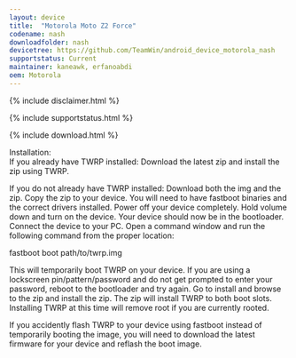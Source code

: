 ```yaml
---
layout: device
title:  "Motorola Moto Z2 Force"
codename: nash
downloadfolder: nash
devicetree: https://github.com/TeamWin/android_device_motorola_nash
supportstatus: Current
maintainer: kaneawk, erfanoabdi
oem: Motorola
---
```


{% include disclaimer.html %}

{% include supportstatus.html %}

{% include download.html %}

<div class='page-heading'>Installation:</div>
If you already have TWRP installed:
Download the latest zip and install the zip using TWRP.

If you do not already have TWRP installed:
Download both the img and the zip. Copy the zip to your device. You will need to have fastboot binaries and the correct drivers installed. Power off your device completely. Hold volume down and turn on the device. Your device should now be in the bootloader. Connect the device to your PC. Open a command window and run the following command from the proper location:

fastboot boot path/to/twrp.img

This will temporarily boot TWRP on your device. If you are using a lockscreen pin/pattern/password and do not get prompted to enter your password, reboot to the bootloader and try again. Go to install and browse to the zip and install the zip. The zip will install TWRP to both boot slots. Installing TWRP at this time will remove root if you are currently rooted.

If you accidently flash TWRP to your device using fastboot instead of temporarily booting the image, you will need to download the latest firmware for your device and reflash the boot image.
